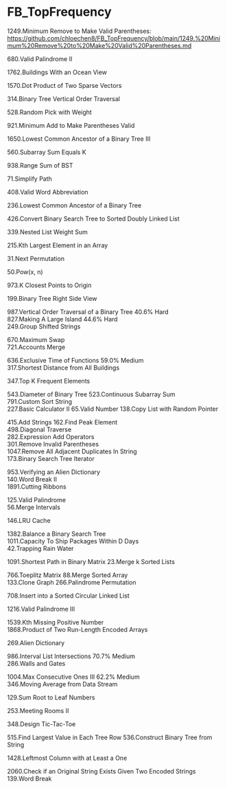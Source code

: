 # FB_TopFrequency
1249.Minimum Remove to Make Valid Parentheses: https://github.com/chloechen8/FB_TopFrequency/blob/main/1249.%20Minimum%20Remove%20to%20Make%20Valid%20Parentheses.md

680.Valid Palindrome II	

1762.Buildings With an Ocean View

1570.Dot Product of Two Sparse Vectors

314.Binary Tree Vertical Order Traversal

528.Random Pick with Weight	

921.Minimum Add to Make Parentheses Valid	

1650.Lowest Common Ancestor of a Binary Tree III

560.Subarray Sum Equals K

938.Range Sum of BST	

71.Simplify Path	

408.Valid Word Abbreviation

236.Lowest Common Ancestor of a Binary Tree

426.Convert Binary Search Tree to Sorted Doubly Linked List

339.Nested List Weight Sum

215.Kth Largest Element in an Array

31.Next Permutation	

50.Pow(x, n)	

973.K Closest Points to Origin

199.Binary Tree Right Side View

987.Vertical Order Traversal of a Binary Tree	40.6%	Hard	
827.Making A Large Island	44.6%	Hard	
249.Group Shifted Strings

670.Maximum Swap	
721.Accounts Merge

636.Exclusive Time of Functions	59.0%	Medium	
317.Shortest Distance from All Buildings

347.Top K Frequent Elements

543.Diameter of Binary Tree	
523.Continuous Subarray Sum		
791.Custom Sort String	
227.Basic Calculator II	
65.Valid Number	
138.Copy List with Random Pointer

415.Add Strings	
162.Find Peak Element	
498.Diagonal Traverse	
282.Expression Add Operators	
301.Remove Invalid Parentheses	
1047.Remove All Adjacent Duplicates In String	
173.Binary Search Tree Iterator

953.Verifying an Alien Dictionary	
140.Word Break II	
1891.Cutting Ribbons

125.Valid Palindrome	
56.Merge Intervals

146.LRU Cache

1382.Balance a Binary Search Tree	
1011.Capacity To Ship Packages Within D Days	
42.Trapping Rain Water
	
1091.Shortest Path in Binary Matrix	
23.Merge k Sorted Lists

766.Toeplitz Matrix	
88.Merge Sorted Array	
133.Clone Graph	
266.Palindrome Permutation

708.Insert into a Sorted Circular Linked List

1216.Valid Palindrome III

1539.Kth Missing Positive Number	
1868.Product of Two Run-Length Encoded Arrays

269.Alien Dictionary

986.Interval List Intersections	70.7%	Medium	
286.Walls and Gates

1004.Max Consecutive Ones III	62.2%	Medium	
346.Moving Average from Data Stream

129.Sum Root to Leaf Numbers

253.Meeting Rooms II

348.Design Tic-Tac-Toe
	
515.Find Largest Value in Each Tree Row	
536.Construct Binary Tree from String

1428.Leftmost Column with at Least a One

2060.Check if an Original String Exists Given Two Encoded Strings	
139.Word Break
